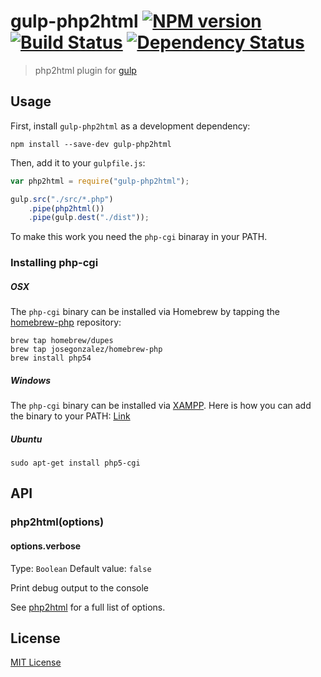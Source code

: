 # gulp-php2html [![NPM version][npm-image]][npm-url] [![Build Status][travis-image]][travis-url] [![Dependency Status][depstat-image]][depstat-url]

> php2html plugin for [gulp](https://github.com/wearefractal/gulp)

## Usage

First, install `gulp-php2html` as a development dependency:

```shell
npm install --save-dev gulp-php2html
```

Then, add it to your `gulpfile.js`:

```javascript
var php2html = require("gulp-php2html");

gulp.src("./src/*.php")
	.pipe(php2html())
	.pipe(gulp.dest("./dist"));
```

To make this work you need the `php-cgi` binaray in your PATH.

### Installing php-cgi

##### OSX

The `php-cgi` binary can be installed via Homebrew by tapping the
[homebrew-php](https://github.com/josegonzalez/homebrew-php) repository:

```shell
brew tap homebrew/dupes
brew tap josegonzalez/homebrew-php
brew install php54
```

##### Windows

The `php-cgi` binary can be installed via [XAMPP](http://www.apachefriends.org/de/xampp-windows.html).
Here is how you can add the binary to your PATH: [Link](https://www.monosnap.com/image/psLZ5fpwuSsvJJeZPdklEjxMr)

##### Ubuntu

```shell
sudo apt-get install php5-cgi
```


## API

### php2html(options)

#### options.verbose
Type: `Boolean`
Default value: `false`

Print debug output to the console

See [php2html](https://github.com/bezoerb/php2html) for a full list of options.

## License

[MIT License](http://bezoerb.mit-license.org)

[npm-url]: https://npmjs.org/package/gulp-php2html
[npm-image]: https://badge.fury.io/js/gulp-php2html.png

[travis-url]: http://travis-ci.org/bezoerb/gulp-php2html
[travis-image]: https://secure.travis-ci.org/bezoerb/gulp-php2html.png?branch=master

[depstat-url]: https://david-dm.org/bezoerb/gulp-php2html
[depstat-image]: https://david-dm.org/bezoerb/gulp-php2html.png
